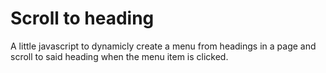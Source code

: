 # Scroll to heading 

A little javascript to dynamicly create a menu from headings in a page and scroll to said heading when the menu item is clicked.